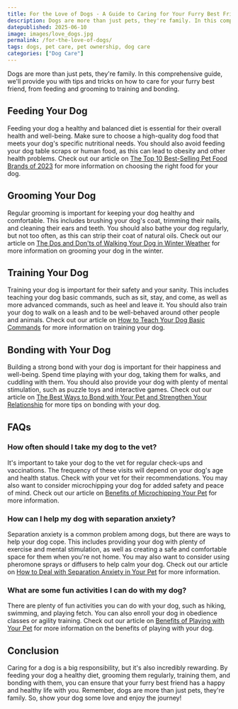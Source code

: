 ```yaml
---
title: For the Love of Dogs - A Guide to Caring for Your Furry Best Friend
description: Dogs are more than just pets, they're family. In this comprehensive guide, we'll provide you with tips and tricks on how to care for your furry best friend, from feeding and grooming to training and bonding.
datepublished: 2025-06-10
image: images/love_dogs.jpg
permalink: /for-the-love-of-dogs/
tags: dogs, pet care, pet ownership, dog care
categories: ["Dog Care"]
---
```


Dogs are more than just pets, they're family. In this comprehensive guide, we'll provide you with tips and tricks on how to care for your furry best friend, from feeding and grooming to training and bonding.

## Feeding Your Dog

Feeding your dog a healthy and balanced diet is essential for their overall health and well-being. Make sure to choose a high-quality dog food that meets your dog's specific nutritional needs. You should also avoid feeding your dog table scraps or human food, as this can lead to obesity and other health problems. Check out our article on [The Top 10 Best-Selling Pet Food Brands of 2023](https://forpetswithlove.com/the-top-10-best-selling-pet-food-brands-of-2023/) for more information on choosing the right food for your dog.

## Grooming Your Dog

Regular grooming is important for keeping your dog healthy and comfortable. This includes brushing your dog's coat, trimming their nails, and cleaning their ears and teeth. You should also bathe your dog regularly, but not too often, as this can strip their coat of natural oils. Check out our article on [The Dos and Don'ts of Walking Your Dog in Winter Weather](https://forpetswithlove.com/the-dos-and-donts-of-walking-your-dog-in-winter-weather/) for more information on grooming your dog in the winter.

## Training Your Dog

Training your dog is important for their safety and your sanity. This includes teaching your dog basic commands, such as sit, stay, and come, as well as more advanced commands, such as heel and leave it. You should also train your dog to walk on a leash and to be well-behaved around other people and animals. Check out our article on [How to Teach Your Dog Basic Commands](https://forpetswithlove.com/how-to-teach-your-dog-basic-commands/) for more information on training your dog.

## Bonding with Your Dog

Building a strong bond with your dog is important for their happiness and well-being. Spend time playing with your dog, taking them for walks, and cuddling with them. You should also provide your dog with plenty of mental stimulation, such as puzzle toys and interactive games. Check out our article on [The Best Ways to Bond with Your Pet and Strengthen Your Relationship](https://forpetswithlove.com/the-best-ways-to-bond-with-your-pet-and-strengthen-your-relationship/) for more tips on bonding with your dog.

## FAQs

### How often should I take my dog to the vet?

It's important to take your dog to the vet for regular check-ups and vaccinations. The frequency of these visits will depend on your dog's age and health status. Check with your vet for their recommendations. You may also want to consider microchipping your dog for added safety and peace of mind. Check out our article on [Benefits of Microchipping Your Pet](https://forpetswithlove.com/benefits-of-microchipping-your-pet/) for more information.

### How can I help my dog with separation anxiety?

Separation anxiety is a common problem among dogs, but there are ways to help your dog cope. This includes providing your dog with plenty of exercise and mental stimulation, as well as creating a safe and comfortable space for them when you're not home. You may also want to consider using pheromone sprays or diffusers to help calm your dog. Check out our article on [How to Deal with Separation Anxiety in Your Pet](https://forpetswithlove.com/how-to-deal-with-separation-anxiety-in-your-pet/) for more information.

### What are some fun activities I can do with my dog?

There are plenty of fun activities you can do with your dog, such as hiking, swimming, and playing fetch. You can also enroll your dog in obedience classes or agility training. Check out our article on [Benefits of Playing with Your Pet](https://forpetswithlove.com/benefits-playing-pet/) for more information on the benefits of playing with your dog.

## Conclusion

Caring for a dog is a big responsibility, but it's also incredibly rewarding. By feeding your dog a healthy diet, grooming them regularly, training them, and bonding with them, you can ensure that your furry best friend has a happy and healthy life with you. Remember, dogs are more than just pets, they're family. So, show your dog some love and enjoy the journey!